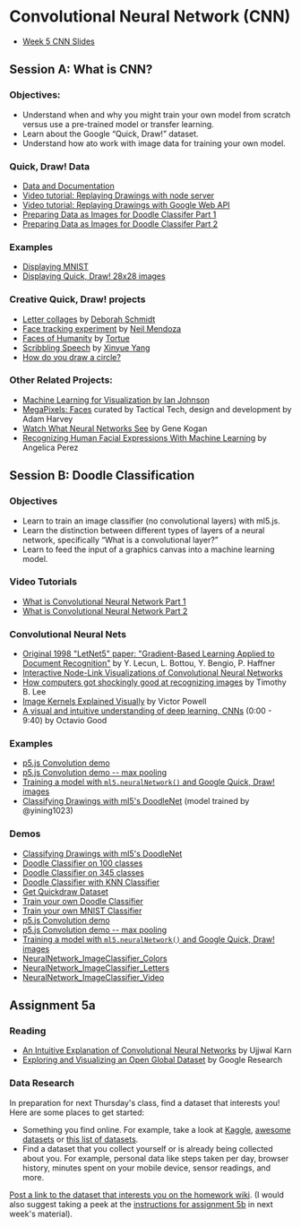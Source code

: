 # Convolutional Neural Network (CNN)

- [Week 5 CNN Slides](https://docs.google.com/presentation/d/14EKV7ZIhk-3ioGCZPxp646e1264Dy0wOdFj2vhxUsWA/edit?usp=sharing)

## Session A: What is CNN?

### Objectives:

- Understand when and why you might train your own model from scratch versus use a pre-trained model or transfer learning.
- Learn about the Google “Quick, Draw!” dataset.
- Understand how ato work with image data for training your own model.

### Quick, Draw! Data

- [Data and Documentation](https://github.com/googlecreativelab/quickdraw-dataset)
- [Video tutorial: Replaying Drawings with node server](https://thecodingtrain.com/CodingChallenges/122.1-quick-draw)
- [Video tutorial: Replaying Drawings with Google Web API](https://thecodingtrain.com/CodingChallenges/122.2-quick-draw)
- [Preparing Data as Images for Doodle Classifer Part 1](https://youtu.be/gX7U6WA7Ffk)
- [Preparing Data as Images for Doodle Classifer Part 2](https://youtu.be/wMe6qcpD8jI)

### Examples

- [Displaying MNIST](https://editor.p5js.org/ima_ml/sketches/ndqnn8p3F)
- [Displaying Quick, Draw! 28x28 images](https://editor.p5js.org/ima_ml/sketches/wOO4nvwyw)

### Creative Quick, Draw! projects

- [Letter collages](http://frauzufall.de/en/2017/google-quick-draw/) by [Deborah Schmidt](http://frauzufall.de/)
- [Face tracking experiment](https://www.instagram.com/p/BUU8TuQD6_v/) by [Neil Mendoza](http://www.neilmendoza.com/)
- [Faces of Humanity](http://project.laboiteatortue.com/facesofhumanity/) by [Tortue](www.laboiteatortue.com)
- [Scribbling Speech](http://xinyue.de/scribbling-speech.html) by [Xinyue Yang](http://xinyue.de/)
- [How do you draw a circle?](https://qz.com/994486/the-way-you-draw-circles-says-a-lot-about-you/)

### Other Related Projects:

- [Machine Learning for Visualization by Ian Johnson](https://medium.com/@enjalot/machine-learning-for-visualization-927a9dff1cab)
- [MegaPixels: Faces](https://ahprojects.com/megapixels-glassroom/) curated by Tactical Tech, design and development by Adam Harvey
- [Watch What Neural Networks See](https://experiments.withgoogle.com/what-neural-nets-see) by Gene Kogan
- [Recognizing Human Facial Expressions With Machine Learning](https://thoughtworksarts.io/blog/recognizing-facial-expressions-machine-learning/) by Angelica Perez

## Session B: Doodle Classification

### Objectives

- Learn to train an image classifier (no convolutional layers) with ml5.js.
- Learn the distinction between different types of layers of a neural network, specifically “What is a convolutional layer?”
- Learn to feed the input of a graphics canvas into a machine learning model.

### Video Tutorials

- [What is Convolutional Neural Network Part 1](https://youtu.be/qPKsVAI_W6M?list=PLRqwX-V7Uu6YPSwT06y_AEYTqIwbeam3y)
- [What is Convolutional Neural Network Part 2](https://youtu.be/pRWq_mtuppU?list=PLRqwX-V7Uu6YPSwT06y_AEYTqIwbeam3y)

### Convolutional Neural Nets

- [Original 1998 "LetNet5" paper: "Gradient-Based Learning Applied to Document Recognition"](http://yann.lecun.com/exdb/publis/pdf/lecun-01a.pdf) by Y. Lecun, L. Bottou, Y. Bengio, P. Haffner
- [Interactive Node-Link Visualizations of Convolutional Neural Networks](http://scs.ryerson.ca/~aharley/vis/)
- [How computers got shockingly good at recognizing images](https://arstechnica.com/science/2018/12/how-computers-got-shockingly-good-at-recognizing-images/) by Timothy B. Lee
- [Image Kernels Explained Visually](http://setosa.io/ev/image-kernels/) by Victor Powell
- [A visual and intuitive understanding of deep learning, CNNs](https://www.youtube.com/watch?v=Oqm9vsf_hvU) (0:00 - 9:40) by Octavio Good

### Examples

- [p5.js Convolution demo](https://editor.p5js.org/codingtrain/sketches/BN1lE-gyl)
- [p5.js Convolution demo -- max pooling](https://editor.p5js.org/codingtrain/sketches/GMRfsK7Wn)
- [Training a model with `ml5.neuralNetwork()` and Google Quick, Draw! images](https://editor.p5js.org/ima_ml/sketches/bL6jONrFQ)
- [Classifying Drawings with ml5's DoodleNet](https://editor.p5js.org/ima_ml/sketches/IbXlN6voN) (model trained by @yining1023)

### Demos
- [Classifying Drawings with ml5's DoodleNet](https://editor.p5js.org/ima_ml/sketches/IbXlN6voN)
- [Doodle Classifier on 100 classes](https://yining1023.github.io/machine-learning-for-the-web/cnn/DoodleClassifier100/)
- [Doodle Classifier on 345 classes](https://yining1023.github.io/machine-learning-for-the-web/cnn/DoodleClassifier345/)
- [Doodle Classifier with KNN Classifier](https://yining1023.github.io/machine-learning-for-the-web/cnn/DoodleClassifier_KNN/)
- [Get Quickdraw Dataset](https://yining1023.github.io/machine-learning-for-the-web/cnn/GetQuickdrawData/)
- [Train your own Doodle Classifier](https://yining1023.github.io/machine-learning-for-the-web/cnn/TrainDoodleClassifier)
- [Train your own MNIST Classifier](https://yining1023.github.io/machine-learning-for-the-web/cnn/TrainMNIST)
- [p5.js Convolution demo](https://editor.p5js.org/codingtrain/sketches/BN1lE-gyl)
- [p5.js Convolution demo -- max pooling](https://editor.p5js.org/codingtrain/sketches/GMRfsK7Wn)
- [Training a model with `ml5.neuralNetwork()` and Google Quick, Draw! images](https://editor.p5js.org/ima_ml/sketches/bL6jONrFQ)
- [NeuralNetwork_ImageClassifier_Colors](https://yining1023.github.io/machine-learning-for-the-web/cnn/NeuralNetwork_ImageClassifier_Colors)
- [NeuralNetwork_ImageClassifier_Letters](https://yining1023.github.io/machine-learning-for-the-web/cnn/NeuralNetwork_ImageClassifier_Letters)
- [NeuralNetwork_ImageClassifier_Video](https://yining1023.github.io/machine-learning-for-the-web/cnn/NeuralNetwork_ImageClassifier_Video)

## Assignment 5a

### Reading

- [An Intuitive Explanation of Convolutional Neural Networks](https://ujjwalkarn.me/2016/08/11/intuitive-explanation-convnets/) by Ujjwal Karn
- [Exploring and Visualizing an Open Global Dataset](https://research.googleblog.com/2017/08/exploring-and-visualizing-open-global.html) by Google Research

### Data Research

In preparation for next Thursday's class, find a dataset that interests you! Here are some places to get started:

- Something you find online. For example, take a look at [Kaggle](https://www.kaggle.com/), [awesome datasets](https://github.com/awesomedata/awesome-public-datasets) or [this list of datasets](https://github.com/ml5js/Intro-ML-Arts-IMA-F22/wiki/Datasets).
- Find a dataset that you collect yourself or is already being collected about you. For example, personal data like steps taken per day, browser history, minutes spent on your mobile device, sensor readings, and more.

[Post a link to the dataset that interests you on the homework wiki](https://github.com/ml5js/Intro-ML-Arts-IMA-F22/wiki/Assignment-5). (I would also suggest taking a peek at the [instructions for assignment 5b](https://github.com/ml5js/Intro-ML-Arts-IMA-F22/blob/main/06_data/README.md#assignment-5b) in next week's material).
